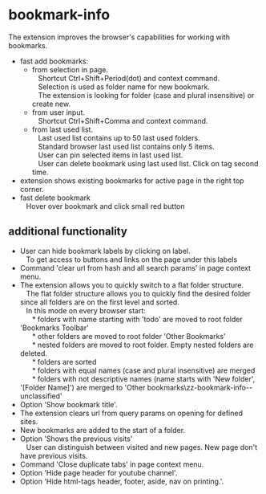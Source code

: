 # bookmark-info
The extension improves the browser's capabilities for working with bookmarks. 

* fast add bookmarks:
  * from selection in page.  
    &nbsp;&nbsp;&nbsp;Shortcut Ctrl+Shift+Period(dot) and context command.  
    &nbsp;&nbsp;&nbsp;Selection is used as folder name for new bookmark.  
    &nbsp;&nbsp;&nbsp;The extension is looking for folder (case and plural insensitive) or create new. 
  * from user input.  
    &nbsp;&nbsp;&nbsp;Shortcut Ctrl+Shift+Comma and context command.  
  * from last used list.  
    &nbsp;&nbsp;&nbsp;Last used list contains up to 50 last used folders.  
    &nbsp;&nbsp;&nbsp;Standard browser last used list contains only 5 items.  
    &nbsp;&nbsp;&nbsp;User can pin selected items in last used list.  
    &nbsp;&nbsp;&nbsp;User can delete bookmark using last used list. Click on tag second time.    
* extension shows existing bookmarks for active page in the right top corner.
* fast delete bookmark  
    &nbsp;&nbsp;&nbsp;Hover over bookmark and click small red button

## additional functionality
* User can hide bookmark labels by clicking on label.  
  &nbsp;&nbsp;&nbsp;To get access to buttons and links on the page under this labels
* Command 'clear url from hash and all search params' in page context menu.
* The extension allows you to quickly switch to a flat folder structure.  
    &nbsp;&nbsp;&nbsp;The flat folder structure allows you to quickly find the desired folder since all  folders are on the first level and sorted.  
    &nbsp;&nbsp;&nbsp;In this mode on every browser start:  
      &nbsp;&nbsp;&nbsp;&nbsp;&nbsp; * folders with name starting with 'todo' are moved to root folder 'Bookmarks Toolbar'  
      &nbsp;&nbsp;&nbsp;&nbsp;&nbsp; * other folders are moved to root folder 'Other Bookmarks'  
      &nbsp;&nbsp;&nbsp;&nbsp;&nbsp; * nested folders are moved to root folder. Empty nested folders are deleted.  
      &nbsp;&nbsp;&nbsp;&nbsp;&nbsp; * folders are sorted  
      &nbsp;&nbsp;&nbsp;&nbsp;&nbsp; * folders with equal names (case and plural insensitive) are merged  
      &nbsp;&nbsp;&nbsp;&nbsp;&nbsp; * folders with not descriptive names (name starts with 'New folder', '[Folder Name]') are merged to 'Other bookmarks\zz-bookmark-info--unclassified'
* Option 'Show bookmark title'.
* The extension clears url from query params on opening for defined sites.
* New bookmarks are added to the start of a folder.
* Option 'Shows the previous visits'  
  &nbsp;&nbsp;&nbsp;User can distinguish between visited and new pages. New page don't have previous visits.
* Command 'Close duplicate tabs' in page context menu.
* Option 'Hide page header for youtube channel'.
* Option 'Hide html-tags header, footer, aside, nav on printing.'.